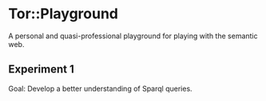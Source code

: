 # Tor::Playground

A personal and quasi-professional playground for playing with the semantic web.

## Experiment 1

Goal: Develop a better understanding of Sparql queries.
